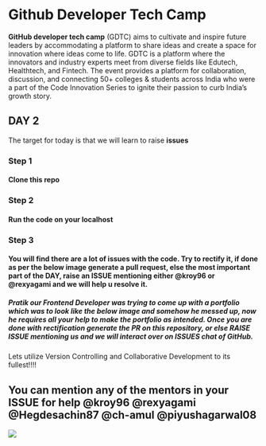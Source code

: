 # Github Developer Tech Camp

**GitHub developer tech camp** (GDTC) aims to cultivate and inspire future leaders by accommodating a platform to share ideas and create a space for innovation where ideas come to life. GDTC is a platform where the innovators and industry experts meet from diverse fields like Edutech, Healthtech, and Fintech. The event provides a platform for collaboration, discussion, and connecting 50+ colleges & students across India who were a part of the Code Innovation Series to ignite their passion to curb India’s growth story.


## DAY 2

The target for today is that we will learn to raise **issues** 

### Step 1
#### Clone this repo

### Step 2
#### Run the code on your localhost


### Step 3
#### You will find there are a lot of issues with the code. Try to rectify it, if done as per the below image generate a pull request, else the most important part of the DAY, raise an ISSUE mentioning either @kroy96 or @rexyagami and we will help u resolve it.



##### Pratik our Frontend Developer was trying to come up with a portfolio which was to look like the below image and somehow he messed up, now he requires all your help to make the portfolio as intended. Once you are done with rectification generate the PR on this repository, or else RAISE ISSUE mentioning us and we will interact over on ISSUES chat of GitHub.

Lets utilize Version Controlling and Collaborative Development to its fullest!!!!     




## You can mention any of the mentors in your ISSUE for help @kroy96 @rexyagami @Hegdesachin87 @ch-amul @piyushagarwal08




![](https://storage.googleapis.com/incind/Day-2sAnqwXm)
